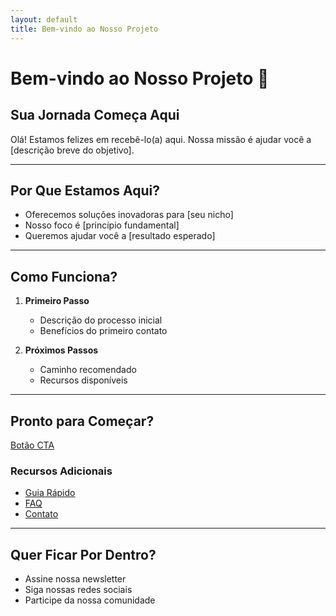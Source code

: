 ```yaml
---
layout: default
title: Bem-vindo ao Nosso Projeto
---
```

# Bem-vindo ao Nosso Projeto 🚀

## Sua Jornada Começa Aqui

Olá! Estamos felizes em recebê-lo(a) aqui. Nossa missão é ajudar você a [descrição breve do objetivo].

---

## Por Que Estamos Aqui?

*   Oferecemos soluções inovadoras para [seu nicho]
*   Nosso foco é [princípio fundamental]
*   Queremos ajudar você a [resultado esperado]

---

## Como Funciona?

1.  **Primeiro Passo**
    *   Descrição do processo inicial
    *   Benefícios do primeiro contato
    
2.  **Próximos Passos**
    *   Caminho recomendado
    *   Recursos disponíveis

---

## Pronto para Começar?

[Botão CTA](#cta)

### Recursos Adicionais

*   [Guia Rápido](guia-rapido.md)
*   [FAQ](faq.md)
*   [Contato](contato.md)

---

## Quer Ficar Por Dentro?

*   Assine nossa newsletter
*   Siga nossas redes sociais
*   Participe da nossa comunidade